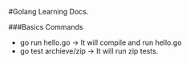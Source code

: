 #Golang Learning Docs.

###Basics Commands
* go run hello.go -> It will compile and run hello.go
* go test archieve/zip -> It will run zip tests.
